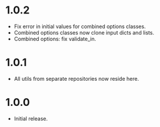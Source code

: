 # 1.0.2

- Fix error in initial values for combined options classes.
- Combined options classes now clone input dicts and lists.
- Combined options: fix validate_in.

# 1.0.1

-   All utils from separate repositories now reside here.

# 1.0.0

-   Initial release.

